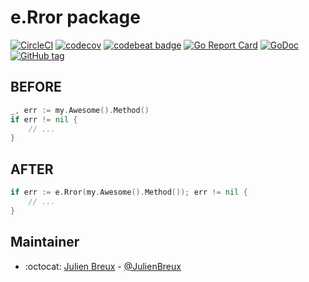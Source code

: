 # e.Rror package

[![CircleCI](https://circleci.com/gh/JulienBreux/e.svg?style=svg)](https://circleci.com/gh/JulienBreux/e) 
[![codecov](https://codecov.io/gh/JulienBreux/e/branch/master/graph/badge.svg)](https://codecov.io/gh/JulienBreux/e)
[![codebeat badge](https://codebeat.co/badges/153232b0-eca1-4384-959f-6ed2bea64772)](https://codebeat.co/projects/github-com-julienbreux-e-master)
[![Go Report Card](https://goreportcard.com/badge/github.com/JulienBreux/e)](https://goreportcard.com/report/github.com/JulienBreux/e)
[![GoDoc](https://godoc.org/github.com/JulienBreux/e?status.svg)](http://godoc.org/github.com/JulienBreux/e)
[![GitHub tag](https://img.shields.io/github/tag/JulienBreux/e.svg)](Tag)

## BEFORE

```go
_, err := my.Awesome().Method()
if err != nil {
    // ...
}
```

## AFTER

```go
if err := e.Rror(my.Awesome().Method()); err != nil {
    // ...
}
```

## Maintainer

- :octocat: [Julien Breux](https://github.com/JulienBreux) - [@JulienBreux](https://twitter.com/JulienBreux)
